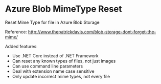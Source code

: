 # Azure Blob MimeType Reset

Reset Mime Type for file in Azure Blob Storage

Reference: http://www.thepatrickdavis.com/blob-storage-dont-forget-the-mime/

Added features:

- Use .NET Core instead of .NET Framework
- Can reset any known types of files, not just images
- Can use command line parameters
- Deal with extension name case sensitive
- Only update incorrect mime types, not every file
